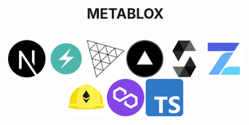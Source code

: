 <div align="center"><h1>METABLOX</h1></div>
</br>
<div align="center">
  <a href="https://nextjs.org/"><img src="./readme_content/stacklogos/NextJS.png" width="75" height="75"></a>
  <a href="https://chakra-ui.com/"><img src="./readme_content/stacklogos/ChakraUI.png" width="75" height="75"></a>
  <a href="https://threejs.org/"><img src="./readme_content/stacklogos/ThreeJS.png" width="75" height="75"></a>
  <a href="https://vercel.com/"><img src="./readme_content/stacklogos/Vercel.png" width="75" height="75"></a>
  <a href="https://docs.soliditylang.org/en/v0.8.17/"><img src="./readme_content/stacklogos/Solidity.png" width="75" height="75"></a>
  <a href="https://www.openzeppelin.com/"><img src="./readme_content/stacklogos/OpenZeppelin.png" width="75" height="75"></a>
  <a href="https://hardhat.org/"><img src="./readme_content/stacklogos/Hardhat.png" width="75" height="75"></a>
  <a href="https://polygon.technology/"><img src="./readme_content/stacklogos/Polygon.png" width="75" height="75"></a>
  <a href="https://www.typescriptlang.org/"><img src="./readme_content/stacklogos/Typescript.png" width="75" height="75"></a>
</div>
